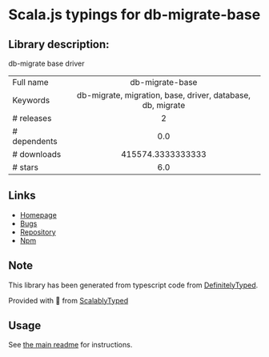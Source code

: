 
# Scala.js typings for db-migrate-base


## Library description:
db-migrate base driver

|                    |                 |
| ------------------ | :-------------: |
| Full name          | db-migrate-base |
| Keywords           | db-migrate, migration, base, driver, database, db, migrate |
| # releases         | 2 |
| # dependents       | 0.0 |
| # downloads        | 415574.3333333333 |
| # stars            | 6.0 |

## Links
- [Homepage](https://github.com/db-migrate/db-migrate-base)
- [Bugs](https://github.com/db-migrate/db-migrate-base/issues)
- [Repository](https://github.com/db-migrate/db-migrate-base)
- [Npm](https://www.npmjs.com/package/db-migrate-base)
    


## Note
This library has been generated from typescript code from [DefinitelyTyped](https://definitelytyped.org).

Provided with :purple_heart: from [ScalablyTyped](https://github.com/oyvindberg/ScalablyTyped)

## Usage
See [the main readme](../../readme.md) for instructions.



